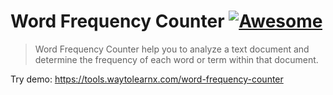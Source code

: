 # Word Frequency Counter [![Awesome](https://cdn.rawgit.com/sindresorhus/awesome/d7305f38d29fed78fa85652e3a63e154dd8e8829/media/badge.svg)](https://github.com/sindresorhus/awesome)

>Word Frequency Counter help you to analyze a text document and determine the frequency of each word or term within that document.

Try demo: https://tools.waytolearnx.com/word-frequency-counter
